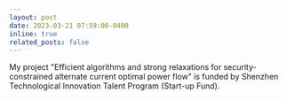 ```yaml
---
layout: post
date: 2023-03-21 07:59:00-0400
inline: true
related_posts: false
---
```



My project "Efficient algorithms and strong relaxations for security-constrained alternate current optimal power flow" is funded by Shenzhen Technological Innovation Talent Program (Start-up Fund).